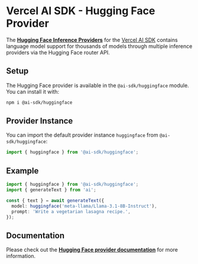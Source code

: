 # Vercel AI SDK - Hugging Face Provider

The **[Hugging Face Inference Providers](https://huggingface.co/docs/inference-providers/index)** for the [Vercel AI SDK](https://ai-sdk.dev/docs) contains language model support for thousands of models through multiple inference providers via the Hugging Face router API.

## Setup

The Hugging Face provider is available in the `@ai-sdk/huggingface` module. You can install it with:

```bash
npm i @ai-sdk/huggingface
```

## Provider Instance

You can import the default provider instance `huggingface` from `@ai-sdk/huggingface`:

```ts
import { huggingface } from '@ai-sdk/huggingface';
```

## Example

```ts
import { huggingface } from '@ai-sdk/huggingface';
import { generateText } from 'ai';

const { text } = await generateText({
  model: huggingface('meta-llama/Llama-3.1-8B-Instruct'),
  prompt: 'Write a vegetarian lasagna recipe.',
});
```

## Documentation

Please check out the **[Hugging Face provider documentation](https://ai-sdk.dev/providers/ai-sdk-providers/huggingface)** for more information.